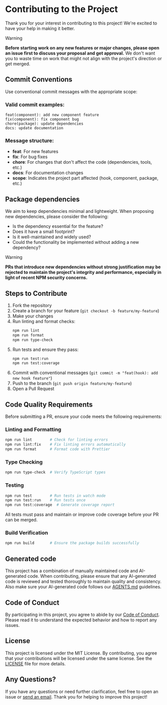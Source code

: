 # Contributing to the Project

Thank you for your interest in contributing to this project! We're excited to have your help in making it better.

> [!WARNING]
> **Before starting work on any new features or major changes, please open an issue first to discuss your proposal and get approval.** We don't want you to waste time on work that might not align with the project's direction or get merged.

## Commit Conventions

Use conventional commit messages with the appropriate scope:

### Valid commit examples:

```
feat(component): add new component feature
fix(component): fix component bug
chore(package): update dependencies
docs: update documentation
```

### Message structure:

- **feat**: For new features
- **fix**: For bug fixes
- **chore**: For changes that don't affect the code (dependencies, tools, etc.)
- **docs**: For documentation changes
- **scope**: Indicates the project part affected (hook, component, package, etc.)

## Package dependencies

We aim to keep dependencies minimal and lightweight. When proposing new dependencies, please consider the following:

- Is the dependency essential for the feature?
- Does it have a small footprint?
- Is it well-maintained and widely used?
- Could the functionality be implemented without adding a new dependency?

> [!WARNING]
> **PRs that introduce new dependencies without strong justification may be rejected to maintain the project's integrity and performance, especially in light of recent NPM security concerns.**

## Steps to Contribute

1. Fork the repository
2. Create a branch for your feature (`git checkout -b feature/my-feature`)
3. Make your changes
4. Run linting and format checks:
   ```bash
   npm run lint
   npm run format
   npm run type-check
   ```
5. Run tests and ensure they pass:
   ```bash
   npm run test:run
   npm run test:coverage
   ```
6. Commit with conventional messages (`git commit -m "feat(hook): add new hook feature"`)
7. Push to the branch (`git push origin feature/my-feature`)
8. Open a Pull Request

## Code Quality Requirements

Before submitting a PR, ensure your code meets the following requirements:

### Linting and Formatting

```bash
npm run lint        # Check for linting errors
npm run lint:fix    # Fix linting errors automatically
npm run format      # Format code with Prettier
```

### Type Checking

```bash
npm run type-check  # Verify TypeScript types
```

### Testing

```bash
npm run test        # Run tests in watch mode
npm run test:run    # Run tests once
npm run test:coverage  # Generate coverage report
```

All tests must pass and maintain or improve code coverage before your PR can be merged.

### Build Verification

```bash
npm run build       # Ensure the package builds successfully
```

## Generated code

This project has a combination of manually maintained code and AI-generated code. When contributing, please ensure that any AI-generated code is reviewed and tested thoroughly to maintain quality and consistency. Also make sure your AI-generated code follows our [AGENTS.md](AGENTS.md) guidelines.

## Code of Conduct

By participating in this project, you agree to abide by our [Code of Conduct](CODE_OF_CONDUCT.md). Please read it to understand the expected behavior and how to report any issues.

## License

This project is licensed under the MIT License. By contributing, you agree that your contributions will be licensed under the same license. See the [LICENSE](LICENSE) file for more details.

## Any Questions?

If you have any questions or need further clarification, feel free to open an issue or [send an email](mailto:osp.carlosedgusi@hotmail.com?subject=rtl@question). Thank you for helping to improve this project!